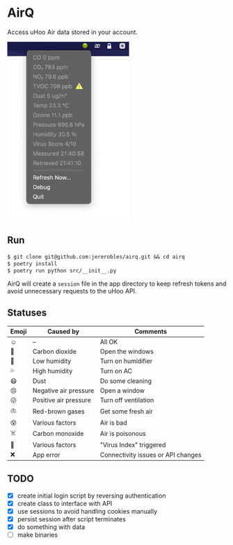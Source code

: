 # AirQ

Access uHoo Air data stored in your account.

<img alt="screenshot" src="airq.png" width="280">

## Run

```
$ git clone git@github.com:jererobles/airq.git && cd airq
$ poetry install
$ poetry run python src/__init__.py
```

AirQ will create a `session` file in the app directory to keep refresh tokens and avoid unnecessary requests to the uHoo API.

## Statuses

| Emoji | Caused by             | Comments                           |
| ----- | --------------------- | ---------------------------------- |
| ☺️    | –                     | All OK                             |
| 🤢    | Carbon dioxide        | Open the windows                   |
| 🌵    | Low humidity          | Turn on humidifier                 |
| 💦    | High humidity         | Turn on AC                         |
| 😷    | Dust                  | Do some cleaning                   |
| 😣    | Negative air pressure | Open a window                      |
| 😖    | Positive air pressure | Turn off ventilation               |
| 🫁     | Red-brown gases       | Get some fresh air                 |
| 😵    | Various factors       | Air is bad                         |
| ☠️    | Carbon monoxide       | Air is poisonous                   |
| 🦠    | Various factors       | "Virus Index" triggered            |
| ❌    | App error             | Connectivity issues or API changes |

## TODO

- [x] create initial login script by reversing authentication
- [x] create class to interface with API
- [x] use sessions to avoid handling cookies manually
- [x] persist session after script terminates
- [x] do something with data
- [ ] make binaries
